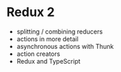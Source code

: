 # Redux 2

- splitting / combining reducers
- actions in more detail
- asynchronous actions with Thunk
- action creators
- Redux and TypeScript
